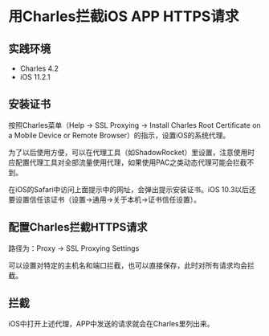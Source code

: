 # 用Charles拦截iOS APP HTTPS请求

## 实践环境
- Charles 4.2
- iOS 11.2.1

## 安装证书
按照Charles菜单（Help -> SSL Proxying -> Install Charles Root Certificate on a Mobile Device or Remote Browser）的指示，设置iOS的系统代理。

为了以后使用方便，可以在代理工具（如ShadowRocket）里设置，注意使用时应配置代理工具对全部流量使用代理，如果使用PAC之类动态代理可能会拦截不到。

在iOS的Safari中访问上面提示中的网址，会弹出提示安装证书。iOS 10.3以后还要设置信任该证书（设置->通用->关于本机->证书信任设置）。

## 配置Charles拦截HTTPS请求
路径为：Proxy -> SSL Proxying Settings

可以设置对特定的主机名和端口拦截，也可以直接保存，此时对所有请求均会拦截。

## 拦截
iOS中打开上述代理，APP中发送的请求就会在Charles里列出来。


